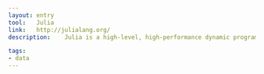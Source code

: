 ```yaml
---
layout: entry
tool:	Julia
link:	http://julialang.org/
description:	Julia is a high-level, high-performance dynamic programming language for technical computing, with syntax that is familiar to users of other technical computing environments

tags:
- data
---
```

